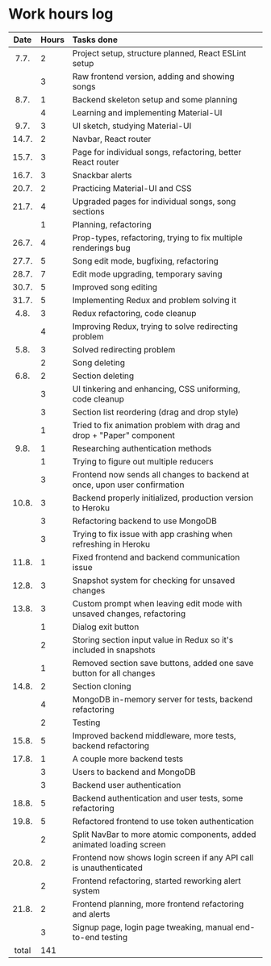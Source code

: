 # Work hours log

| Date | Hours | Tasks done |
|:-----:|:-----|:-----|
| 7.7.  | 2    | Project setup, structure planned, React ESLint setup |
|       | 3    | Raw frontend version, adding and showing songs |
| 8.7.  | 1    | Backend skeleton setup and some planning |
|       | 4    | Learning and implementing Material-UI |
| 9.7.  | 3    | UI sketch, studying Material-UI |
| 14.7. | 2    | Navbar, React router |
| 15.7. | 3    | Page for individual songs, refactoring, better React router |
| 16.7. | 3    | Snackbar alerts |
| 20.7. | 2    | Practicing Material-UI and CSS |
| 21.7. | 4    | Upgraded pages for individual songs, song sections |
|       | 1    | Planning, refactoring |
| 26.7. | 4    | Prop-types, refactoring, trying to fix multiple renderings bug |
| 27.7. | 5    | Song edit mode, bugfixing, refactoring |
| 28.7. | 7    | Edit mode upgrading, temporary saving |
| 30.7. | 5    | Improved song editing |
| 31.7. | 5    | Implementing Redux and problem solving it |
| 4.8.  | 3    | Redux refactoring, code cleanup |
|       | 4    | Improving Redux, trying to solve redirecting problem |
| 5.8.  | 3    | Solved redirecting problem |
|       | 2    | Song deleting |
| 6.8.  | 2    | Section deleting |
|       | 3    | UI tinkering and enhancing, CSS uniforming, code cleanup |
|       | 3    | Section list reordering (drag and drop style) |
|       | 1    | Tried to fix animation problem with drag and drop + "Paper" component |
| 9.8.  | 1    | Researching authentication methods |
|       | 1    | Trying to figure out multiple reducers |
|       | 3    | Frontend now sends all changes to backend at once, upon user confirmation |
| 10.8. | 3    | Backend properly initialized, production version to Heroku |
|       | 3    | Refactoring backend to use MongoDB |
|       | 3    | Trying to fix issue with app crashing when refreshing in Heroku |
| 11.8. | 1    | Fixed frontend and backend communication issue |
| 12.8. | 3    | Snapshot system for checking for unsaved changes |
| 13.8. | 3    | Custom prompt when leaving edit mode with unsaved changes, refactoring |
|       | 1    | Dialog exit button |
|       | 2    | Storing section input value in Redux so it's included in snapshots |
|       | 1    | Removed section save buttons, added one save button for all changes |
| 14.8. | 2    | Section cloning |
|       | 4    | MongoDB in-memory server for tests, backend refactoring |
|       | 2    | Testing |
| 15.8. | 5    | Improved backend middleware, more tests, backend refactoring |
| 17.8. | 1    | A couple more backend tests |
|       | 3    | Users to backend and MongoDB |
|       | 3    | Backend user authentication |
| 18.8. | 5    | Backend authentication and user tests, some refactoring |
| 19.8. | 5    | Refactored frontend to use token authentication |
|       | 2    | Split NavBar to more atomic components, added animated loading screen |
| 20.8. | 2    | Frontend now shows login screen if any API call is unauthenticated |
|       | 2    | Frontend refactoring, started reworking alert system |
| 21.8. | 2    | Frontend planning, more frontend refactoring and alerts |
|       | 3    | Signup page, login page tweaking, manual end-to-end testing |
| total | 141  | |